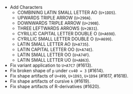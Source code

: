 * Add Characters
  - COMBINING LATIN SMALL LETTER AO (`U+1DD5`).
  - UPWARDS TRIPLE ARROW (`U+290A`).
  - DOWNWARDS TRIPLE ARROW (`U+290B`).
  - THREE LEFTWARDS ARROWS (`U+2B31`).
  - CYRILLIC CAPITAL LETTER DOUBLE O (`U+A698`).
  - CYRILLIC SMALL LETTER DOUBLE O (`U+A699`).
  - LATIN SMALL LETTER AO (`U+A735`).
  - LATIN CAPITAL LETTER OO (`U+A74E`).
  - LATIN SMALL LETTER OO (`U+A74F`).
  - LATIN SMALL LETTER UO (`U+AB63`).
* Fix variant application to `U+A7C7` (#1613).
* Fix broken shape of `p` under `cv40 = 3` (#1614).
* Fix shape artifacts of `U+499`, `U+1D93`, `U+1D94` (#1617, #1618).
* Fix shape artifacts of cursive `k` (#1619).
* Fix shape artifacts of R-derivatives (#1620).
